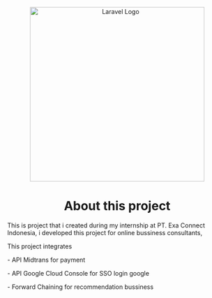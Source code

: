 <p align="center"><a href="https://laravel.com" target="_blank"><img src="https://raw.githubusercontent.com/laravel/art/master/logo-lockup/5%20SVG/2%20CMYK/1%20Full%20Color/laravel-logolockup-cmyk-red.svg" width="400" alt="Laravel Logo"></a></p>

<p align="center">
    <h1 align="center">About this project</h1>
    This is project that i created during my internship at PT. Exa Connect Indonesia, i developed this project for online bussiness consultants, 
    <p>This project integrates</p> 
    <p>- API Midtrans for payment</p>
    <p>- API Google Cloud Console for SSO login google</p>
    <p>- Forward Chaining for recommendation bussiness</p>
    <img src="">
</p>

